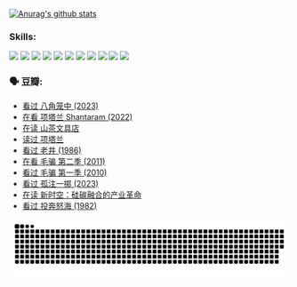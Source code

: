 
[![Anurag's github stats](https://github-readme-stats.vercel.app/api?username=w940853815)](https://github.com/anuraghazra/github-readme-stats)

### Skills:

<code><img height="32" src="https://cdn.jsdelivr.net/npm/simple-icons@v5/icons/python.svg"></code>
<code><img height="32" src="https://cdn.jsdelivr.net/npm/simple-icons@v5/icons/javascript.svg"></code>
<code><img height="32" src="https://cdn.jsdelivr.net/npm/simple-icons@v5/icons/django.svg"></code>
<code><img height="32" src="https://cdn.jsdelivr.net/npm/simple-icons@v5/icons/flask.svg"></code>
<code><img height="32" src="https://cdn.jsdelivr.net/npm/simple-icons@v5/icons/vuetify.svg"></code>
<code><img height="32" src="https://cdn.jsdelivr.net/npm/simple-icons@v5/icons/git.svg"></code>
<code><img height="32" src="https://cdn.jsdelivr.net/npm/simple-icons@v5/icons/docker.svg"></code>
<code><img height="32" src="https://cdn.jsdelivr.net/npm/simple-icons@v5/icons/postgresql.svg"></code>
<code><img height="32" src="https://cdn.jsdelivr.net/npm/simple-icons@v5/icons/elasticsearch.svg"></code>
<code><img height="32" src="https://cdn.jsdelivr.net/npm/simple-icons@v5/icons/macos.svg"></code>
<code><img height="32" src="https://cdn.jsdelivr.net/npm/simple-icons@v5/icons/linux.svg"></code>

### 🗣 豆瓣:

<!-- DOUBAN-ACTIVITIES:START -->
- [看过 八角笼中‎ (2023)](https://www.douban.com/people/136069238/status/4367541707/?_i=94880868)
- [在看 项塔兰 Shantaram‎ (2022)](https://www.douban.com/people/136069238/status/4365497032/?_i=94880868)
- [在读 山茶文具店](https://www.douban.com/people/136069238/status/4364620725/?_i=94880868)
- [读过 项塔兰](https://www.douban.com/people/136069238/status/4364620288/?_i=94880868)
- [看过 老井‎ (1986)](https://www.douban.com/people/136069238/status/4362366672/?_i=94880868)
- [在看 毛骗 第二季‎ (2011)](https://www.douban.com/people/136069238/status/4355752869/?_i=94880868)
- [看过 毛骗 第一季‎ (2010)](https://www.douban.com/people/136069238/status/4355752667/?_i=94880868)
- [看过 孤注一掷‎ (2023)](https://www.douban.com/people/136069238/status/4354774568/?_i=94880868)
- [在读 新时空：硅碳融合的产业革命](https://www.douban.com/people/136069238/status/4348545149/?_i=94880868)
- [看过 投奔怒海‎ (1982)](https://www.douban.com/people/136069238/status/4336696255/?_i=94880868)
<!-- DOUBAN-ACTIVITIES:END -->


![Snake animation](https://raw.githubusercontent.com/w940853815/w940853815/output/github-contribution-grid-snake.svg)

<!--
**w940853815/w940853815** is a ✨ _special_ ✨ repository because its `README.md` (this file) appears on your GitHub profile.

Here are some ideas to get you started:

- 🔭 I’m currently working on ...
- 🌱 I’m currently learning ...
- 👯 I’m looking to collaborate on ...
- 🤔 I’m looking for help with ...
- 💬 Ask me about ...
- 📫 How to reach me: ...
- 😄 Pronouns: ...
- ⚡ Fun fact: ...
-->
